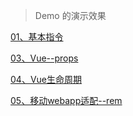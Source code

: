> Demo 的演示效果

[01、基本指令](https://githubchen001.github.io/vue-lesson/01、基本指令/index.html)

[03、Vue--props](https://githubchen001.github.io/vue-lesson/03、Vue--props属性/index.html)

[04、Vue生命周期](https://githubchen001.github.io/vue-lesson/04、Vue生命周期/index.html)

[05、移动webapp适配--rem](https://githubchen001.github.io/vue-lesson/05、移动webapp适配--rem/index.html)


